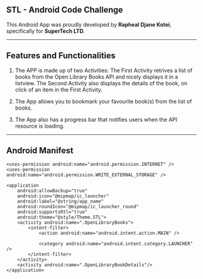 ## STL - Android Code Challenge

This Android App was proudly developed by <b>Rapheal Djane Kotei</b>, specifically for <b>SuperTech LTD</b>.

<hr>

## Features and Functionalities
1. The APP is made up of two Activities: The First Activity retrives a list of books from the Open Library Books API and nicely displays it in a listview. The Second Activity also displays the details of the book, on click of an item in the First Activity.

1. The App allows you to bookmark your favourite book(s) from the list of books.

2. The App also has a progress bar that notifies users when the API resource is loading.

<hr>

## Android Manifest

<?xml version="1.0" encoding="utf-8"?>
<manifest xmlns:android="http://schemas.android.com/apk/res/android"
    package="com.android_code_challenge.stl">

    <uses-permission android:name="android.permission.INTERNET" />
    <uses-permission android:name="android.permission.WRITE_EXTERNAL_STORAGE" />

    <application
        android:allowBackup="true"
        android:icon="@mipmap/ic_launcher"
        android:label="@string/app_name"
        android:roundIcon="@mipmap/ic_launcher_round"
        android:supportsRtl="true"
        android:theme="@style/Theme.STL">
        <activity android:name=".OpenLibraryBooks">
            <intent-filter>
                <action android:name="android.intent.action.MAIN" />

                <category android:name="android.intent.category.LAUNCHER" />
            </intent-filter>
        </activity>
        <activity android:name=".OpenLibraryBookDetails"/>
    </application>

</manifest>


<br>